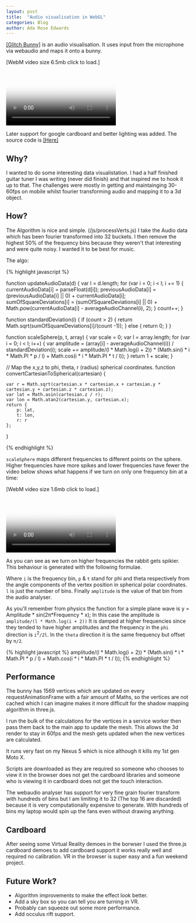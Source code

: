 ```yaml
---
layout: post
title:  "Audio visualisation in WebGL"
categories: Blog
author: Ada Rose Edwards
---
```


[[Glitch Bunny]](https://1am.club/~ada/cardboard/) is an audio visualisation. It uses input from the microphone via webaudio and maps it onto a bunny.

<p>[WebM video size 6.5mb click to load.]</p>
<video class="gallery-item" data-src="/post_resources/BunnyBunny.webm" poster="/images/post_resources/BunnyBunnyPreview.jpeg" loop="true" controls="controls">
	Sorry it appears video is not supported in your browser.
</video>

Later support for google cardboard and better lighting was added. The source code is [[Here]](https://github.com/AdaRoseEdwards/SoundThing)

## Why?

I wanted to do some interesting data visualistation. I had a half finished guitar tuner I was writing (never did finish) and that inspired me to hook it up to that. The challenges were mostly in getting and maintainging 30-60fps on mobile whilst fourier transforming audio and mapping it to a 3d object.

## How?

The Algorithm is nice and simple. (/js/processVerts.js) I take the Audio data which has been fourier transformed into 32 buckets. I then remove the highest 50% of the frequency bins because they weren't that interesting and were quite noisy. I wanted it to be best for music.

The algo:


{% highlight javascript %}


function updateAudioData(d) {
	var l = d.length;
	for (var i = 0; i < l; i += 1) {
		currentAudioData[i] = parseFloat(d[i]);
		previousAudioData[i] = (previousAudioData[i] || 0) + currentAudioData[i];
		sumOfSquareDeviations[i] = (sumOfSquareDeviations[i] || 0) + Math.pow(currentAudioData[i] - averageAudioChannel(i), 2);
	}
	count++;
}

function standardDeviation(i) {
	if (count > 2) {
		return Math.sqrt(sumOfSquareDeviations[i]/(count -1));
	} else {
		return 0;
	}
}

function scaleSphere(p, t, array) {
	var scale = 0;
	var l = array.length;
	for (var i = 0; i < l; i++) {
		var amplitude = (array[i] - averageAudioChannel(i)) / standardDeviation(i);
		scale += amplitude/(l * Math.log(i + 2)) * (Math.sin(i * i * Math.PI * p / l) + Math.cos(i * i * Math.PI * t / l));
	}
	return 1 + scale;
}

// Map the x,y,z to phi, theta, r (radius) spherical coordinates.
function convertCartesianToSpherical(cartesian) {

	var r = Math.sqrt(cartesian.x * cartesian.x + cartesian.y * cartesian.y + cartesian.z * cartesian.z);
	var lat = Math.asin(cartesian.z / r);
	var lon = Math.atan2(cartesian.y, cartesian.x);
	return {
		p: lat,
		t: lon,
		r: r
	};
}

{% endhighlight %}

`scaleSphere` maps different frequencies to different points on the sphere. Higher frequencies have more spikes and lower frequencies have fewer the video below shows what happens if we turn on only one frequency bin at a time:

<p>[WebM video size 1.6mb click to load.]</p>
<video class="gallery-item" data-src="/post_resources/bunny_debug.webm" poster="/images/post_resources/bunny_debugPreview.jpeg" loop="true" controls="controls">
	Sorry it appears video is not supported in your browser.
</video>

As you can see as we turn on higher frequencies the rabbit gets spikier. This behaviour is generated with the following formulae.

Where `i` is the frequency bin, `p` & `t` stand for phi and theta respectively from the angle components of the vertex position in spherical polar coordinates. `l` is just the number of bins. Finally `amplitude` is the value of that bin from the audio analyser.

As you'll remember from physics the function for a simple plane wave is
    y = Amplitude * sin(2π*Frequency * x);
In this case the amplitude is `amplitude/(l * Math.log(i + 2))` It is damped at higher frequencies since they tended to have higher amplitudes and the frequency in the `phi` direction is `i`<sup>2</sup>`/2l`. In the `theta` direction it is the same frequency but offset by `π/2`.

{% highlight javascript %}
amplitude/(l * Math.log(i + 2)) * (Math.sin(i * i * Math.PI * p / l) + Math.cos(i * i * Math.PI * t / l));
{% endhighlight %}

## Performance

The bunny has 1569 vertices which are updated on every requestAnimationFrame with a fair amount of Maths, so the vertices are not cached which I can imagine makes it more difficult for the shadow mapping algorithm in three.js.

I run the bulk of the calculations for the vertices in a service worker then pass them back to the main app to update the mesh. This allows the 3d render to stay in 60fps and the mesh gets updated when the new vertices are calculated.

It runs very fast on my Nexus 5 which is nice although it kills my 1st gen Moto X.

Scripts are downloaded as they are required so someone who chooses to view it in the browser does not get the cardboard libraries and someone who is viewing it in cardboard does not get the touch interaction.

The webaudio analyser has support for very fine grain fourier transform with hundreds of bins but I am limiting it to 32 (The top 16 are discarded) because it is very computationally expensive to generate. With hundreds of bins my laptop would spin up the fans even without drawing anything.

## Cardboard

After seeing some Virtual Reality demoes in the borwser I used the three.js cardboard demoes to add cardboard support it works really well and required no calibration. VR in the browser is super easy and a fun weekend project.

## Future Work?

 * Algorithm improvements to make the effect look better.
 * Add a sky box so you can tell you are turning in VR.
 * Probably can squeeze out some more performance.
 * Add occulus rift support.
